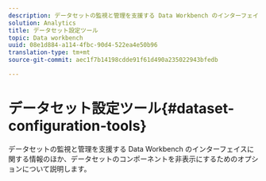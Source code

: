 ```yaml
---
description: データセットの監視と管理を支援する Data Workbench のインターフェイスに関する情報のほか、データセットのコンポーネントを非表示にするためのオプションについて説明します。
solution: Analytics
title: データセット設定ツール
topic: Data workbench
uuid: 08e1d884-a114-4fbc-90d4-522ea4e50b96
translation-type: tm+mt
source-git-commit: aec1f7b14198cdde91f61d490a235022943bfedb

---
```



# データセット設定ツール{#dataset-configuration-tools}

データセットの監視と管理を支援する Data Workbench のインターフェイスに関する情報のほか、データセットのコンポーネントを非表示にするためのオプションについて説明します。

